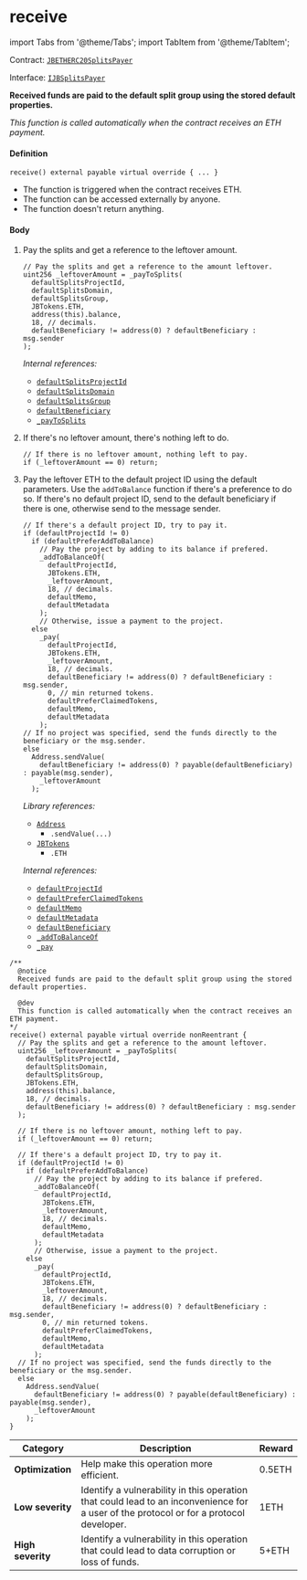 # receive

import Tabs from '@theme/Tabs';
import TabItem from '@theme/TabItem';

Contract: [`JBETHERC20SplitsPayer`](/dev/deprecated/v2/contracts/or-utilities/jbetherc20splitspayer/README.md)

Interface: [`IJBSplitsPayer`](/dev/deprecated/v2/interfaces/ijbsplitspayer.md)

<Tabs>
<TabItem value="Step by step" label="Step by step">

**Received funds are paid to the default split group using the stored default properties.**

_This function is called automatically when the contract receives an ETH payment._


#### Definition

```
receive() external payable virtual override { ... }
```

* The function is triggered when the contract receives ETH.
* The function can be accessed externally by anyone.
* The function doesn't return anything.

#### Body

1.  Pay the splits and get a reference to the leftover amount.

    ```solidity
    // Pay the splits and get a reference to the amount leftover.
    uint256 _leftoverAmount = _payToSplits(
      defaultSplitsProjectId,
      defaultSplitsDomain,
      defaultSplitsGroup,
      JBTokens.ETH,
      address(this).balance,
      18, // decimals.
      defaultBeneficiary != address(0) ? defaultBeneficiary : msg.sender
    );
    ```

    _Internal references:_

    * [`defaultSplitsProjectId`](/dev/deprecated/v2/contracts/or-utilities/jbetherc20splitspayer/properties/defaultsplitsprojectid.md)
    * [`defaultSplitsDomain`](/dev/deprecated/v2/contracts/or-utilities/jbetherc20splitspayer/properties/defaultsplitsdomain.md)
    * [`defaultSplitsGroup`](/dev/deprecated/v2/contracts/or-utilities/jbetherc20splitspayer/properties/defaultsplitsgroup.md)
    * [`defaultBeneficiary`](/dev/deprecated/v2/contracts/or-utilities/jbetherc20projectpayer/properties/defaultbeneficiary.md)
    * [`_payToSplits`](/dev/deprecated/v2/contracts/or-utilities/jbetherc20splitspayer/write/-_paytosplits.md)

2.  If there's no leftover amount, there's nothing left to do.

    ```solidity
    // If there is no leftover amount, nothing left to pay.
    if (_leftoverAmount == 0) return;
    ```

3.  Pay the leftover ETH to the default project ID using the default parameters. Use the `addToBalance` function if there's a preference to do so. If there's no default project ID, send to the default beneficiary if there is one, otherwise send to the message sender.

    ```
    // If there's a default project ID, try to pay it.
    if (defaultProjectId != 0)
      if (defaultPreferAddToBalance)
        // Pay the project by adding to its balance if prefered.
        _addToBalanceOf(
          defaultProjectId,
          JBTokens.ETH,
          _leftoverAmount,
          18, // decimals.
          defaultMemo,
          defaultMetadata
        );
        // Otherwise, issue a payment to the project.
      else
        _pay(
          defaultProjectId,
          JBTokens.ETH,
          _leftoverAmount,
          18, // decimals.
          defaultBeneficiary != address(0) ? defaultBeneficiary : msg.sender,
          0, // min returned tokens.
          defaultPreferClaimedTokens,
          defaultMemo,
          defaultMetadata
        );
    // If no project was specified, send the funds directly to the beneficiary or the msg.sender.
    else
      Address.sendValue(
        defaultBeneficiary != address(0) ? payable(defaultBeneficiary) : payable(msg.sender),
        _leftoverAmount
      );
    ```

    _Library references:_

    * [`Address`](https://docs.openzeppelin.com/contracts/4.x/api/utils#Address)
      * `.sendValue(...)`
    * [`JBTokens`](/dev/deprecated/v2/libraries/jbtokens.md)
      * `.ETH`

    _Internal references:_


    * [`defaultProjectId`](/dev/deprecated/v2/contracts/or-utilities/jbetherc20projectpayer/properties/defaultprojectid.md)
    * [`defaultPreferClaimedTokens`](/dev/deprecated/v2/contracts/or-utilities/jbetherc20projectpayer/properties/defaultpreferclaimedtokens.md)
    * [`defaultMemo`](/dev/deprecated/v2/contracts/or-utilities/jbetherc20projectpayer/properties/defaultmemo.md)
    * [`defaultMetadata`](/dev/deprecated/v2/contracts/or-utilities/jbetherc20projectpayer/properties/defaultmetadata.md)
    * [`defaultBeneficiary`](/dev/deprecated/v2/contracts/or-utilities/jbetherc20projectpayer/properties/defaultbeneficiary.md)
    * [`_addToBalanceOf`](/dev/deprecated/v2/contracts/or-utilities/jbetherc20projectpayer/write/-_addtobalanceof.md)
    * [`_pay`](/dev/deprecated/v2/contracts/or-utilities/jbetherc20projectpayer/write/-_pay.md)

</TabItem>

<TabItem value="Code" label="Code">

```
/**
  @notice
  Received funds are paid to the default split group using the stored default properties.

  @dev
  This function is called automatically when the contract receives an ETH payment.
*/
receive() external payable virtual override nonReentrant {
  // Pay the splits and get a reference to the amount leftover.
  uint256 _leftoverAmount = _payToSplits(
    defaultSplitsProjectId,
    defaultSplitsDomain,
    defaultSplitsGroup,
    JBTokens.ETH,
    address(this).balance,
    18, // decimals.
    defaultBeneficiary != address(0) ? defaultBeneficiary : msg.sender
  );

  // If there is no leftover amount, nothing left to pay.
  if (_leftoverAmount == 0) return;

  // If there's a default project ID, try to pay it.
  if (defaultProjectId != 0)
    if (defaultPreferAddToBalance)
      // Pay the project by adding to its balance if prefered.
      _addToBalanceOf(
        defaultProjectId,
        JBTokens.ETH,
        _leftoverAmount,
        18, // decimals.
        defaultMemo,
        defaultMetadata
      );
      // Otherwise, issue a payment to the project.
    else
      _pay(
        defaultProjectId,
        JBTokens.ETH,
        _leftoverAmount,
        18, // decimals.
        defaultBeneficiary != address(0) ? defaultBeneficiary : msg.sender,
        0, // min returned tokens.
        defaultPreferClaimedTokens,
        defaultMemo,
        defaultMetadata
      );
  // If no project was specified, send the funds directly to the beneficiary or the msg.sender.
  else
    Address.sendValue(
      defaultBeneficiary != address(0) ? payable(defaultBeneficiary) : payable(msg.sender),
      _leftoverAmount
    );
}
```

</TabItem>

<TabItem value="Bug bounty" label="Bug bounty">

| Category          | Description                                                                                                                            | Reward |
| ----------------- | -------------------------------------------------------------------------------------------------------------------------------------- | ------ |
| **Optimization**  | Help make this operation more efficient.                                                                                               | 0.5ETH |
| **Low severity**  | Identify a vulnerability in this operation that could lead to an inconvenience for a user of the protocol or for a protocol developer. | 1ETH   |
| **High severity** | Identify a vulnerability in this operation that could lead to data corruption or loss of funds.                                        | 5+ETH  |

</TabItem>
</Tabs>

